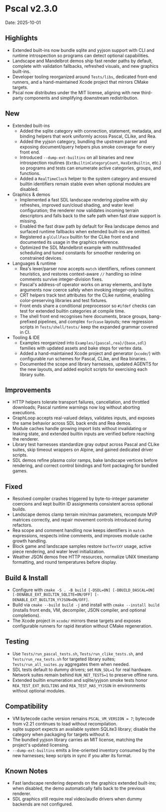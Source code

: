 # Pscal v2.3.0

Date: 2025-10-01

## Highlights
- Extended built-ins now bundle sqlite and yyjson support with CLI and runtime introspection so programs can detect optional capabilities.
- Landscape and Mandelbrot demos ship fast render paths by default, complete with validation fallbacks, refreshed visuals, and new graphics built-ins.
- Developer tooling reorganized around `Tests/libs`, dedicated front-end runners, and a hand-maintained Xcode project that mirrors CMake targets.
- Pscal now distributes under the MIT license, aligning with new third-party components and simplifying downstream redistribution.

## New
- Extended built-ins
  - Added the sqlite category with connection, statement, metadata, and binding helpers that work uniformly across Pascal, CLike, and Rea.
  - Added the yyjson category, bundling the upstream parser and exposing document/query helpers plus smoke coverage for every front end.
  - Introduced `--dump-ext-builtins` on all binaries and new introspection routines (`ExtBuiltinCategoryCount`, `HasExtBuiltin`, etc.) so programs and tests can enumerate active categories, groups, and functions.
  - Added a `RealTimeClock` helper to the system category and ensured builtin identifiers remain stable even when optional modules are disabled.
- Graphics & demos
  - Implemented a fast SDL landscape rendering pipeline with sky refreshes, improved sun/cloud shading, and water level configuration; the renderer now validates incoming terrain descriptors and falls back to the safe path when fast draw support is missing.
  - Enabled the fast draw path by default for Rea landscape demos and surfaced runtime fallbacks when extended built-ins are omitted.
  - Registered a `glCullFace` builtin for the CLike front end and documented its usage in the graphics reference.
  - Optimized the SDL Mandelbrot example with multithreaded scheduling and tuned constants for smoother rendering on constrained devices.
- Languages & runtime
  - Rea's lexer/parser now accepts `match` identifiers, refines comment heuristics, and restores context-aware `//` handling so inline comments survive integer-division fixes.
  - Pascal's address-of operator works on array elements, and byte arguments now coerce safely when invoking integer-only builtins.
  - CRT helpers track text attributes for the CLike runtime, enabling color-preserving libraries and test fixtures.
  - Front ends share a conditional preprocessor so `#ifdef` checks can test for extended builtin categories at compile time.
  - The shell front end recognises here documents, brace groups, bang-prefixed pipelines, and complex `for`/`case` layouts; new regression scripts in `Tests/shell/tests/` keep the expanded grammar covered in CI.
- Tooling & IDE
  - Examples reorganized into `Examples/{pascal,rea}/{base,sdl}` families with updated assets and bake steps for vertex data.
  - Added a hand-maintained Xcode project and generator (`xcode/`) with configurable run schemes for Pascal, CLike, and Rea binaries.
  - Documented the scope and library harnesses, updated AGENTS for the new layouts, and added explicit scripts for exercising each library suite.

## Improvements
- HTTP helpers tolerate transport failures, cancellation, and throttled downloads; Pascal runtime warnings now log without aborting executions.
- GraphLoop accepts real-valued delays, validates inputs, and exposes the same behavior across SDL back ends and Rea demos.
- Module caches handle growing import lists without invalidating or leaking state, and extended builtin inputs are verified before reaching the renderer.
- Library test harnesses standardize gray output across Pascal and CLike suites, skip timeout wrappers on Alpine, and gained dedicated driver scripts.
- SDL demos refine plasma color ramps, bake landscape vertices before rendering, and correct control bindings and font packaging for bundled games.

## Fixed
- Resolved compiler crashes triggered by byte-to-integer parameter coercions and kept builtin ID assignments consistent across optional builds.
- Landscape demos clamp terrain min/max parameters, recompute MVP matrices correctly, and repair movement controls introduced during refactors.
- Rea scope and comment handling now keeps identifiers in `match` expressions, respects inline comments, and improves module cache growth handling.
- Block game and landscape samples restore `OutTextXY` usage, active piece rendering, and water level initialization.
- Weather JSON demos free HTTP resources, normalize UNIX timestamp formatting, and round temperatures before display.

## Build & Install
- Configure with `cmake -S . -B build [-DSDL=ON] [-DBUILD_DASCAL=ON] [-DENABLE_EXT_BUILTIN_SQLITE=ON/OFF] [-DENABLE_EXT_BUILTIN_YYJSON=ON/OFF]`.
- Build via `cmake --build build -j` and install with `cmake --install build` (installs front ends, VM, decompiler, JSON compiler, and optional completions).
- The Xcode project in `xcode/` mirrors these targets and exposes configurable runners for rapid iteration without CMake regeneration.

## Testing
- Use `Tests/run_pascal_tests.sh`, `Tests/run_clike_tests.sh`, and `Tests/run_rea_tests.sh` for targeted library suites; `Tests/run_all_suites.py` aggregates them when needed.
- SDL tests default to dummy drivers; set `RUN_SDL=1` for real hardware. Network suites remain behind `RUN_NET_TESTS=1` to preserve offline runs.
- Extended builtin enumeration and sqlite/yyjson smoke tests honor `REA_TEST_EXT_BUILTINS` and `REA_TEST_HAS_YYJSON` in environments without optional modules.

## Compatibility
- VM bytecode cache version remains `PSCAL_VM_VERSION = 7`; bytecode from v2.21 continues to load without recompilation.
- sqlite support expects an available system SQLite3 library; disable the category when packaging for targets without it.
- The bundled yyjson library carries an MIT license, matching the project's updated licensing.
- `--dump-ext-builtins` emits a line-oriented inventory consumed by the new harnesses; keep scripts in sync if you alter its format.

## Known Notes
- Fast landscape rendering depends on the graphics extended built-ins; when disabled, the demo automatically falls back to the previous renderer.
- SDL graphics still require real video/audio drivers when dummy backends are not configured.
